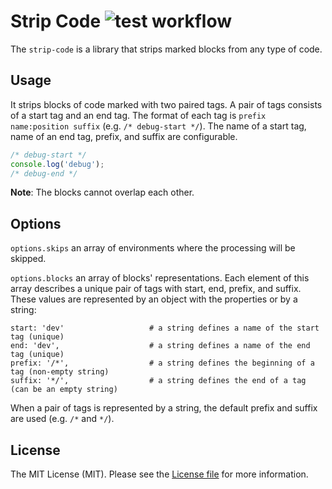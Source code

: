 Strip Code ![test workflow](https://github.com/kudashevs/strip-code/actions/workflows/run-tests.yml/badge.svg)
==========================

The `strip-code` is a library that strips marked blocks from any type of code.


## Usage

It strips blocks of code marked with two paired tags. A pair of tags consists of a start tag and an end tag. The format
of each tag is `prefix name:position suffix` (e.g. `/* debug-start */`). The name of a start tag, name of an end tag,
prefix, and suffix are configurable.
```js
/* debug-start */ 
console.log('debug');
/* debug-end */
```

**Note**: The blocks cannot overlap each other.


## Options

`options.skips` an array of environments where the processing will be skipped.

`options.blocks` an array of blocks' representations. Each element of this array describes a unique pair of tags with
start, end, prefix, and suffix. These values are represented by an object with the properties or by a string:
```
start: 'dev'                   # a string defines a name of the start tag (unique)
end: 'dev',                    # a string defines a name of the end tag (unique)
prefix: '/*',                  # a string defines the beginning of a tag (non-empty string)
suffix: '*/',                  # a string defines the end of a tag (can be an empty string)
```
When a pair of tags is represented by a string, the default prefix and suffix are used (e.g. `/*` and `*/`).


## License

The MIT License (MIT). Please see the [License file](LICENSE.md) for more information.